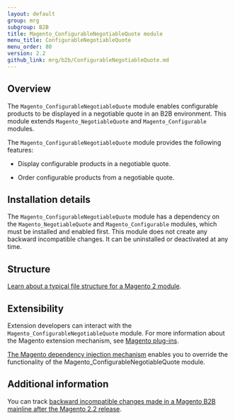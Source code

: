 ```yaml
---
layout: default
group: mrg
subgroup: B2B
title: Magento_ConfigurableNegotiableQuote module
menu_title: ConfigurableNegotiableQuote
menu_order: 80
version: 2.2
github_link: mrg/b2b/ConfigurableNegotiableQuote.md
---
```

## Overview

The `Magento_ConfigurableNegotiableQuote` module enables configurable products to be displayed in a negotiable quote in an B2B environment. This module extends `Magento_NegotiableQuote` and `Magento_Configurable` modules.

The `Magento_ConfigurableNegotiableQuote` module provides the following features:

* Display configurable products in a negotiable quote.

* Order configurable products from a negotiable quote.

## Installation details

The `Magento_ConfigurableNegotiableQuote` module has a dependency on the `Magento_NegotiableQuote` and `Magento_Configurable` modules, which must be installed and enabled first. This module does not create any backward incompatible changes. It can be uninstalled or deactivated at any time.

## Structure

[Learn about a typical file structure for a Magento 2 module]({{page.baseurl}}extension-dev-guide/build/module-file-structure.html).

## Extensibility

Extension developers can interact with the `Magento_ConfigurableNegotiableQuote` module. For more information about the Magento extension mechanism, see [Magento plug-ins]({{page.baseurl}}extension-dev-guide/plugins.html).

[The Magento dependency injection mechanism]({{page.baseurl}}extension-dev-guide/depend-inj.html) enables you to override the functionality of the Magento_ConfigurableNegotiableQuote module.

## Additional information

You can track [backward incompatible changes made in a Magento B2B mainline after the Magento 2.2 release]({{page.baseurl}}release-notes/changes/b2b_changes.html).
